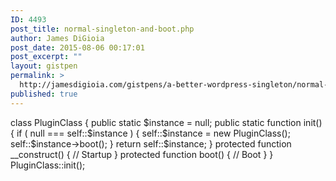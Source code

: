 ```yaml
---
ID: 4493
post_title: normal-singleton-and-boot.php
author: James DiGioia
post_date: 2015-08-06 00:17:01
post_excerpt: ""
layout: gistpen
permalink: >
  http://jamesdigioia.com/gistpens/a-better-wordpress-singleton/normal-singleton-and-boot-php/
published: true
---
```

class PluginClass { public static $instance = null; public static function init() { if ( null === self::$instance ) { self::$instance = new PluginClass(); self::$instance->boot(); } return self::$instance; } protected function __construct() { // Startup } protected function boot() { // Boot } } PluginClass::init();